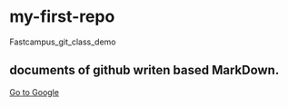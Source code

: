 # my-first-repo
Fastcampus_git_class_demo
## documents of github writen based MarkDown.

[Go to Google](https://www.google.com/)
